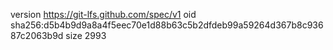 version https://git-lfs.github.com/spec/v1
oid sha256:d5b4b9d9a8a4f5eec70e1d88b63c5b2dfdeb99a59264d367b8c93687c2063b9d
size 2993
